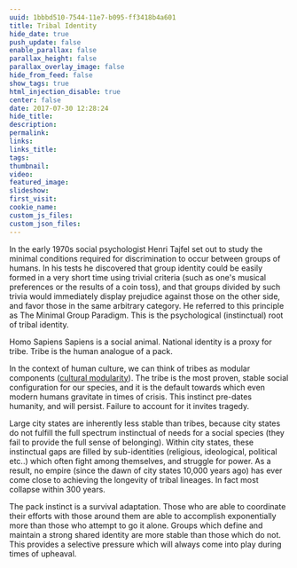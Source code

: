 ```yaml
---
uuid: 1bbbd510-7544-11e7-b095-ff3418b4a601
title: Tribal Identity
hide_date: true
push_update: false
enable_parallax: false
parallax_height: false
parallax_overlay_image: false
hide_from_feed: false
show_tags: true
html_injection_disable: true
center: false
date: 2017-07-30 12:28:24
hide_title:
description:
permalink:
links:
links_title:
tags:
thumbnail:
video:
featured_image:
slideshow:
first_visit:
cookie_name:
custom_js_files:
custom_json_files:
---
```

In the early 1970s social psychologist Henri Tajfel set out to study the minimal conditions required for discrimination to occur between groups of humans. In his tests he discovered that group identity could be easily formed in a very short time using trivial criteria (such as one's musical preferences or the results of a coin toss), and that groups divided by such trivia would immediately display prejudice against those on the other side, and favor those in the same arbitrary category. He referred to this principle as The Minimal Group Paradigm. This is the psychological (instinctual) root of tribal identity.

Homo Sapiens Sapiens is a social animal.
National identity is a proxy for tribe.
Tribe is the human analogue of a pack.

In the context of human culture, we can think of tribes as modular components ([cultural modularity](/modules/modularity/cultural-modularity)). The tribe is the most proven, stable social configuration for our species, and it is the default towards which even modern humans gravitate in times of crisis. This instinct pre-dates humanity, and will persist. Failure to account for it invites tragedy.

Large city states are inherently less stable than tribes, because city states do not fulfill the full spectrum instinctual of needs for a social species (they fail to provide the full sense of belonging). Within city states, these instinctual gaps are filled by sub-identities (religious, ideological, political etc..) which often fight among themselves, and struggle for power. As a result, no empire (since the dawn of city states 10,000 years ago) has ever come close to achieving the longevity of tribal lineages. In fact most collapse within 300 years.

The pack instinct is a survival adaptation. Those who are able to coordinate their efforts with those around them are able to accomplish exponentially more than those who attempt to go it alone. Groups which define and maintain a strong shared identity are more stable than those which do not. This provides a selective pressure which will always come into play during times of upheaval.

